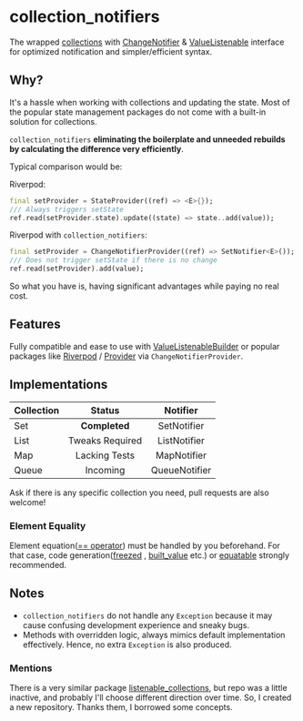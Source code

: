 # collection_notifiers

The wrapped [collections](https://api.dart.dev/stable/dart-collection/dart-collection-library.html)
with [ChangeNotifier](https://api.flutter.dev/flutter/foundation/ChangeNotifier-class.html)
& [ValueListenable](https://api.flutter.dev/flutter/foundation/ValueListenable-class.html) interface for optimized
notification and simpler/efficient syntax.

## Why?

It's a hassle when working with collections and updating the state. Most of the popular state management packages do not
come with a built-in solution for collections.

`collection_notifiers` **eliminating the boilerplate and unneeded rebuilds by calculating the difference very
efficiently**.

Typical comparison would be:

Riverpod:

```dart
final setProvider = StateProvider((ref) => <E>{});
/// Always triggers setState
ref.read(setProvider.state).update((state) => state..add(value));
```

Riverpod with `collection_notifiers`:

```dart
final setProvider = ChangeNotifierProvider((ref) => SetNotifier<E>());
/// Does not trigger setState if there is no change
ref.read(setProvider).add(value);
```

So what you have is, having significant advantages while paying no real cost.

## Features

Fully compatible and ease to use
with [ValueListenableBuilder](https://api.flutter.dev/flutter/widgets/ValueListenableBuilder-class.html) or popular
packages
like [Riverpod](https://pub.dev/documentation/flutter_riverpod/latest/flutter_riverpod/ChangeNotifierProvider-class.html)
/ [Provider](https://pub.dev/documentation/provider/latest/provider/ChangeNotifierProvider-class.html)
via `ChangeNotifierProvider`.

## Implementations

| Collection |     Status      |   Notifier    |
|------------|:---------------:|:-------------:|
| Set        |  **Completed**  |  SetNotifier  |  
| List       | Tweaks Required | ListNotifier  |
| Map        |  Lacking Tests  |  MapNotifier  |
| Queue      |    Incoming     | QueueNotifier |

Ask if there is any specific collection you need, pull requests are also welcome!

### Element Equality

Element equation([== operator](https://api.dart.dev/stable/2.13.4/dart-core/Object/operator_equals.html)) must be
handled by you beforehand. For that case, code generation([freezed](https://pub.dev/packages/freezed)
, [built_value](https://pub.dev/packages/built_value) etc.) or [equatable](https://pub.dev/packages/equatable) strongly
recommended.

## Notes

* `collection_notifiers` do not handle any `Exception` because it may cause confusing development experience and sneaky
  bugs.
* Methods with overridden logic, always mimics default implementation effectively. Hence, no extra `Exception` is also
  produced.

### Mentions

There is a very similar package [listenable_collections](https://github.com/escamoteur/listenable_collections), but repo
was a little inactive, and probably I'll choose different direction over time. So, I created a new repository. Thanks
them, I borrowed some concepts.